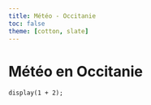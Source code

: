 ```yaml
---
title: Météo - Occitanie
toc: false
theme: [cotton, slate]
---
```


# Météo en Occitanie

```{js}
display(1 + 2);

``` 